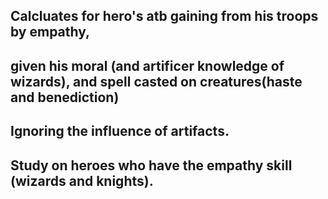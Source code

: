 ## Calcluates for hero's atb gaining from his troops by empathy,
## given his moral (and artificer knowledge of wizards), and spell casted on creatures(haste and benediction)
## Ignoring the influence of artifacts.
## Study on heroes who have the empathy skill (wizards and knights).